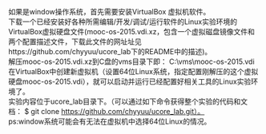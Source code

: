 如果是window操作系统，首先需要安装VirtualBox 虚拟机软件。  
下载一个已经安装好各种所需编辑/开发/调试/运行软件的Linux实验环境的VirtualBox虚拟硬盘文件(mooc-os-2015.vdi.xz，包含一个虚拟磁盘镜像文件和两个配置描述文件，下载此文件的网址址见https://github.com/chyyuu/ucore_lab下的README中的描述)。  
解压mooc-os-2015.vdi.xz到C盘的vms目录下即： C:\vms\mooc-os-2015.vdi 在VirtualBox中创建新虚拟机（设置64位Linux系统，指定配置刚解压的这个虚拟硬盘mooc-os-2015.vdi），就可以启动并运行已经配置好相关工具的Linux实验环境了。  
实验内容位于ucore_lab目录下。（可以通过如下命令获得整个实验的代码和文档： $ git clone https://github.com/chyyuu/ucore_lab.git）。  
ps:window系统可能会有无法在虚拟机中选择64位Linux的情况。  
